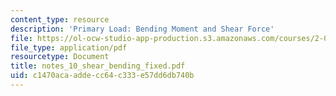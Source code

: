 ```yaml
---
content_type: resource
description: 'Primary Load: Bending Moment and Shear Force'
file: https://ol-ocw-studio-app-production.s3.amazonaws.com/courses/2-082-ship-structural-analysis-design-13-122-spring-2003/c1470acaaddecc64c333e57dd6db740b_notes_10_shear_bending_fixed.pdf
file_type: application/pdf
resourcetype: Document
title: notes_10_shear_bending_fixed.pdf
uid: c1470aca-adde-cc64-c333-e57dd6db740b
---
```

